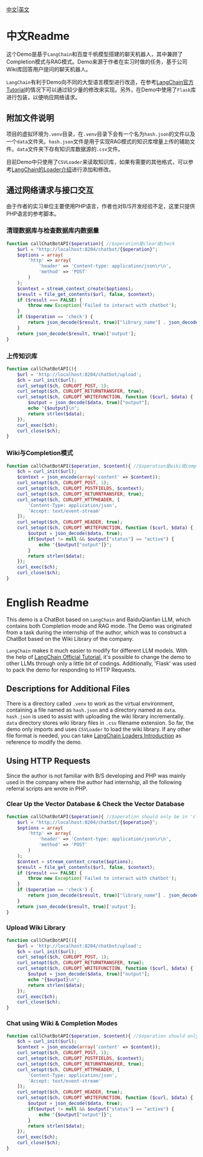 [中文](#zh)|[英文](#en)
<p id="zh"></p>

# 中文Readme
这个Demo是基于`LangChain`和百度千帆模型搭建的聊天机器人，其中兼顾了Completion模式与RAG模式。Demo来源于作者在实习时做的任务，基于公司Wiki库回答用户提问的聊天机器人。

`LangChain`有利于Demo向不同的大型语言模型进行改造，在参考[LangChain官方Tutorial](https://python.langchain.com/v0.2/docs/tutorials/retrievers/)的情况下可以通过较少量的修改来实现。另外，在Demo中使用了`Flask`库进行包装，以便响应网络请求。

## 附加文件说明
项目的虚拟环境为`.venv`目录，在`.venv`目录下会有一个名为`hash.json`的文件以及一个`data`文件夹。`hash.json`文件是用于实现RAG模式的知识库增量上传的辅助文件。`data`文件夹下存有知识库数据源的`.csv`文件。

目前Demo中只使用了`CSVLoader`来读取知识库，如果有需要的其他格式，可以参考[LangChain的Loader介绍](https://python.langchain.com/v0.2/docs/how_to/#document-loaders)进行添加和修改。

## 通过网络请求与接口交互
由于作者的实习单位主要使用PHP语言，作者也对B/S开发经验不足，这里只提供PHP语言的参考脚本。
### 清理数据库与检查数据库内数据量
```php
function callChatBotAPI($operation){ //$operation是clear或check
    $url = "http://localhost:8204/chatbot/{$operation}";
    $options = array(
        'http' => array(
            'header' => 'Content-type: application/json\r\n',
            'method' => 'POST'
        )
    );
    $context = stream_context_create($options);
    $result = file_get_contents($url, false, $context);
    if ($result === FALSE) {
        throw new Exception('Failed to interact with chatbot');
    }
    if ($operation == 'check') {
        return json_decode($result, true)["library_name"] . json_decode($result, true)["library_count"]
    }
    return json_decode($result, true)['output'];
}
```

### 上传知识库
```php
function callChatBotAPI(){
    $url = 'http://localhost:8204/chatbot/upload';
    $ch = curl_init($url);
    curl_setopt($ch, CURLOPT_POST, 1);
    curl_setopt($ch, CURLOPT_RETURNTRANSFER, true);
    curl_setopt($ch, CURLOPT_WRITEFUNCTION, function ($curl, $data) {
        $output = json_decode($data, true)["output"];
        echo "{$output}\n";
        return strlen($data);
    });
    curl_exec($ch);
    curl_close($ch);
}
```

### Wiki与Completion模式
```php
function callChatBotAPI($operation, $content){ //$operation是wiki或completion
    $ch = curl_init($url);
    $context = json_encode(array('content' => $content));
    curl_setopt($ch, CURLOPT_POST, 1);
    curl_setopt($ch, CURLOPT_POSTFIELDS, $context);
    curl_setopt($ch, CURLOPT_RETURNTRANSFER, true);
    curl_setopt($ch, CURLOPT_HTTPHEADER, [
        'Content-Type: application/json',
        'Accept: text/event-stream'
    ]);
    curl_setopt($ch, CURLOPT_HEADER, true);
    curl_setopt($ch, CURLOPT_WRITEFUNCTION, function ($curl, $data) {
        $output = json_decode($data, true);
        if($output != null && $output["status"] == "active") {
            echo "{$output["output"]}";
        }
        return strlen($data);
    });
    curl_exec($ch);
    curl_close($ch);
}
```

<p id="en"></p>

# English Readme
This demo is a ChatBot based on `LangChain` and BaiduQianfan LLM, which contains both Completion mode and RAG mode. The Demo was originated from a task during the internship of the author, which was to construct a ChatBot based on the Wiki Library of the company. 

`LangChain` makes it much easier to modify for different LLM models. With the help of [LangChain Official Tutorial](https://python.langchain.com/v0.2/docs/tutorials/retrievers/), it's possible to change the demo to other LLMs through only a little bit of codings. Additionally, 'Flask' was used to pack the demo for responding to HTTP Requests. 

## Descriptions for Additional Files
There is a directory called `.venv` to work as the virtual environment, containing a file named as `hash.json` and a directory named as `data`. `hash.json` is used to assist with uploading the wiki library incrementally. `data` directory stores wiki library files in `.csv` filename extension. 
So far, the demo only imports and uses `CSVLoader` to load the wiki library. If any other file format is needed, you can take [LangChain Loaders Introduction](https://python.langchain.com/v0.2/docs/how_to/#document-loaders) as reference to modify the demo. 

## Using HTTP Requests
Since the author is not familiar with B/S developing and PHP was mainly used in the company where the author had internship, all the following referral scripts are wrote in PHP. 
### Clear Up the Vector Database & Check the Vector Database
```php
function callChatBotAPI($operation){ //$operation should only be in 'clear' or 'check'
    $url = "http://localhost:8204/chatbot/{$operation}";
    $options = array(
        'http' => array(
            'header' => 'Content-type: application/json\r\n',
            'method' => 'POST'
        )
    );
    $context = stream_context_create($options);
    $result = file_get_contents($url, false, $context);
    if ($result === FALSE) {
        throw new Exception('Failed to interact with chatbot');
    }
    if ($operation == 'check') {
        return json_decode($result, true)["library_name"] . json_decode($result, true)["library_count"]
    }
    return json_decode($result, true)['output'];
}
```

### Upload Wiki Library
```php
function callChatBotAPI(){
    $url = 'http://localhost:8204/chatbot/upload';
    $ch = curl_init($url);
    curl_setopt($ch, CURLOPT_POST, 1);
    curl_setopt($ch, CURLOPT_RETURNTRANSFER, true);
    curl_setopt($ch, CURLOPT_WRITEFUNCTION, function ($curl, $data) {
        $output = json_decode($data, true)["output"];
        echo "{$output}\n";
        return strlen($data);
    });
    curl_exec($ch);
    curl_close($ch);
}
```

### Chat using Wiki & Completion Modes
```php
function callChatBotAPI($operation, $content){ //$operation should only be in 'wiki' or 'completion'
    $ch = curl_init($url);
    $context = json_encode(array('content' => $content));
    curl_setopt($ch, CURLOPT_POST, 1);
    curl_setopt($ch, CURLOPT_POSTFIELDS, $context);
    curl_setopt($ch, CURLOPT_RETURNTRANSFER, true);
    curl_setopt($ch, CURLOPT_HTTPHEADER, [
        'Content-Type: application/json',
        'Accept: text/event-stream'
    ]);
    curl_setopt($ch, CURLOPT_HEADER, true);
    curl_setopt($ch, CURLOPT_WRITEFUNCTION, function ($curl, $data) {
        $output = json_decode($data, true);
        if($output != null && $output["status"] == "active") {
            echo "{$output["output"]}";
        }
        return strlen($data);
    });
    curl_exec($ch);
    curl_close($ch);
}
```
